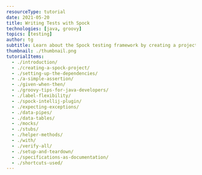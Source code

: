 ```yaml
---
resourceType: tutorial
date: 2021-05-20
title: Writing Tests with Spock
technologies: [java, groovy]
topics: [testing]
author: tg
subtitle: Learn about the Spock testing framework by creating a project that uses Spock to unit test Java code
thumbnail: ./thumbnail.png
tutorialItems:
  - ./introduction/
  - ./creating-a-spock-project/
  - ./setting-up-the-dependencies/
  - ./a-simple-assertion/
  - ./given-when-then/
  - ./groovy-tips-for-java-developers/
  - ./label-flexibility/
  - ./spock-intellij-plugin/
  - ./expecting-exceptions/
  - ./data-pipes/
  - ./data-tables/
  - ./mocks/
  - ./stubs/
  - ./helper-methods/
  - ./with/
  - ./verify-all/
  - ./setup-and-teardown/
  - ./specifications-as-documentation/
  - ./shortcuts-used/
---
```

